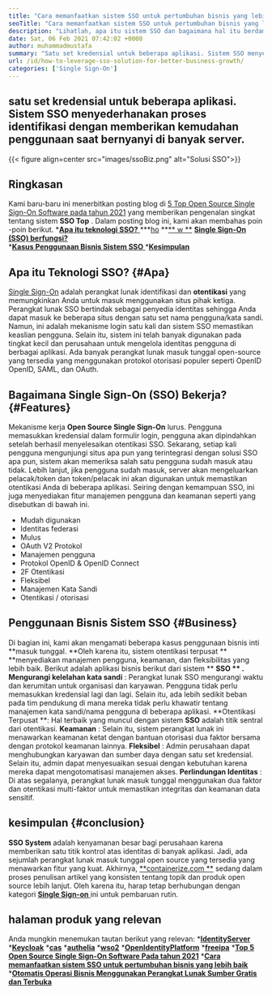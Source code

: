 ```yaml
---
title: "Cara memanfaatkan sistem SSO untuk pertumbuhan bisnis yang lebih baik" 
seoTitle: "Cara memanfaatkan sistem SSO untuk pertumbuhan bisnis yang lebih baik" 
description: "Lihatlah, apa itu sistem SSO dan bagaimana hal itu berdampak pada pertumbuhan bisnis Anda. Sistem masuk tunggal open source banyak digunakan pada tingkat kecil dan perusahaan." 
date: Sat, 06 Feb 2021 07:42:02 +0000
author: muhammadmustafa
summary: "Satu set kredensial untuk beberapa aplikasi. Sistem SSO menyederhanakan proses identifikasi dengan memberikan kemudahan penggunaan saat bernyanyi di banyak server." 
url: /id/how-to-leverage-sso-solution-for-better-business-growth/
categories: ['Single Sign-On']
---
```


## satu set kredensial untuk beberapa aplikasi. Sistem SSO menyederhanakan proses identifikasi dengan memberikan kemudahan penggunaan saat bernyanyi di banyak server.

{{< figure align=center src="images/ssoBiz.png" alt="Solusi SSO">}}


## Ringkasan
Kami baru-baru ini menerbitkan posting blog di [5 Top Open Source Single Sign-On Software pada tahun 2021][1] yang memberikan pengenalan singkat tentang sistem **SSO Top** . Dalam posting blog ini, kami akan membahas poin -poin berikut.
  *[**Apa itu teknologi SSO?** ][2]
  ***[ho][3]  **[**  w **][3]  **[Single Sign-On (SSO) berfungsi?][3]**  
  *[**Kasus Penggunaan Bisnis Sistem SSO** ][4]
  *[**Kesimpulan** ][5]

## Apa itu Teknologi SSO?   {#Apa}
[Single Sign-On][6] adalah perangkat lunak identifikasi dan **otentikasi**  yang memungkinkan Anda untuk masuk menggunakan situs pihak ketiga. Perangkat lunak SSO bertindak sebagai penyedia identitas sehingga Anda dapat masuk ke beberapa situs dengan satu set nama pengguna/kata sandi. Namun, ini adalah mekanisme login satu kali dan sistem SSO memastikan keaslian pengguna.
Selain itu, sistem ini telah banyak digunakan pada tingkat kecil dan perusahaan untuk mengelola identitas pengguna di berbagai aplikasi. Ada banyak perangkat lunak masuk tunggal open-source yang tersedia yang menggunakan protokol otorisasi populer seperti OpenID OpenID, SAML, dan OAuth.

## **Bagaimana Single Sign-On (SSO) Bekerja?**    {#Features}
Mekanisme kerja **Open Source Single Sign-On**  lurus. Pengguna memasukkan kredensial dalam formulir login, pengguna akan dipindahkan setelah berhasil menyelesaikan otentikasi SSO. Sekarang, setiap kali pengguna mengunjungi situs apa pun yang terintegrasi dengan solusi SSO apa pun, sistem akan memeriksa salah satu pengguna sudah masuk atau tidak. Lebih lanjut, jika pengguna sudah masuk, server akan mengeluarkan pelacak/token dan token/pelacak ini akan digunakan untuk memastikan otentikasi Anda di beberapa aplikasi. Seiring dengan kemampuan SSO, ini juga menyediakan fitur manajemen pengguna dan keamanan seperti yang disebutkan di bawah ini.
  * Mudah digunakan
  * Identitas federasi
  * Mulus
  * OAuth V2 Protokol
  * Manajemen pengguna
  * Protokol OpenID & OpenID Connect
  * 2F Otentikasi
  * Fleksibel
  * Manajemen Kata Sandi
  * Otentikasi / otorisasi

## Penggunaan Bisnis Sistem SSO   {#Business}
Di bagian ini, kami akan mengamati beberapa kasus penggunaan bisnis inti **masuk tunggal.  **Oleh karena itu, sistem otentikasi terpusat **  **menyediakan manajemen pengguna, keamanan, dan fleksibilitas yang lebih baik. Berikut adalah aplikasi bisnis berikut dari sistem **  **SSO ** .** 
**Mengurangi kelelahan kata sandi** : Perangkat lunak SSO mengurangi waktu dan kerumitan untuk organisasi dan karyawan. Pengguna tidak perlu memasukkan kredensial lagi dan lagi. Selain itu, ada lebih sedikit beban pada tim pendukung di mana mereka tidak perlu khawatir tentang manajemen kata sandi/nama pengguna di beberapa aplikasi.
**Otentikasi Terpusat **: Hal terbaik yang muncul dengan sistem  **SSO**   adalah titik sentral dari otentikasi.
**Keamanan** : Selain itu, sistem perangkat lunak ini menawarkan keamanan ketat dengan bantuan otorisasi dua faktor bersama dengan protokol keamanan lainnya.
**Fleksibel** : Admin perusahaan dapat menghubungkan karyawan dan sumber daya dengan satu set kredensial. Selain itu, admin dapat menyesuaikan sesuai dengan kebutuhan karena mereka dapat mengotomatisasi manajemen akses.
**Perlindungan Identitas** : Di atas segalanya, perangkat lunak masuk tunggal menggunakan dua faktor dan otentikasi multi-faktor untuk memastikan integritas dan keamanan data sensitif.

## kesimpulan   {#conclusion}
**SSO System**  adalah kenyamanan besar bagi perusahaan karena memberikan satu titik kontrol atas identitas di banyak aplikasi. Jadi, ada sejumlah perangkat lunak masuk tunggal open source yang tersedia yang menawarkan fitur yang kuat.
Akhirnya, [**containerize.com **][7] sedang dalam proses penulisan artikel yang konsisten tentang topik dan produk open source lebih lanjut. Oleh karena itu, harap tetap berhubungan dengan kategori [ **Single Sign-on**  ][6] ini untuk pembaruan rutin.

## halaman produk yang relevan
Anda mungkin menemukan tautan berikut yang relevan:
  ***[IdentityServer][8]** 
  ***[Keycloak][9]** 
  ***[cas][10]** 
  ***[authelia][11]** 
  ***[wso2][12]** 
  ***[OpenIdentityPlatform][13]** 
  ***[freeipa][14]** 
  ***[Top 5 Open Source Single Sign-On Software Pada tahun 2021][1]** 
  ***[Cara memanfaatkan sistem SSO untuk pertumbuhan bisnis yang lebih baik][15]** 
  ***[Otomatis Operasi Bisnis Menggunakan Perangkat Lunak Sumber Gratis dan Terbuka][16]** 

  
[1]: https://blog.containerize.com/single-sign-on/top-5-open-source-single-sign-on-software-in-the-year-2021/
[2]: #what
[3]: #features
[4]: #business
[5]: #Conclusion
[6]: https://products.containerize.com/single-sign-on/
[7]: https://www.containerize.com/
[8]: https://products.containerize.com/single-sign-on/identity-server
[9]: https://products.containerize.com/single-sign-on/keycloak
[10]: https://products.containerize.com/single-sign-on/cas
[11]: https://products.containerize.com/single-sign-on/authelia
[12]: https://products.containerize.com/single-sign-on/wso2
[13]: https://products.containerize.com/single-sign-on/openidentityplatform
[14]: https://products.containerize.com/single-sign-on/freeipa
[15]: https://blog.containerize.com/single-sign-on/id/how-to-leverage-sso-solution-for-better-business-growth/
[16]: https://blog.containerize.com/blogging/automate-business-operations-using-open-source-software/
